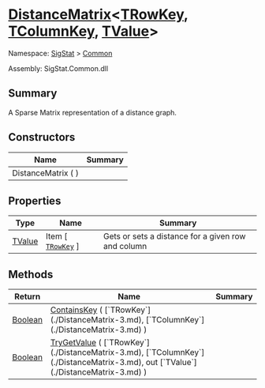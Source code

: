 # [DistanceMatrix](./DistanceMatrix-3.md)\<[TRowKey](./DistanceMatrix-3.md), [TColumnKey](./DistanceMatrix-3.md), [TValue](./DistanceMatrix-3.md)>

Namespace: [SigStat]() > [Common](./README.md)

Assembly: SigStat.Common.dll

## Summary
A Sparse Matrix representation of a distance graph.

## Constructors

| Name | Summary | 
| --- | --- | 
| DistanceMatrix (  ) |  | 


## Properties

| Type | Name | Summary | 
| --- | --- | --- | 
| [TValue](./DistanceMatrix-3.md) | Item [ [`TRowKey`](./DistanceMatrix-3.md) ] | Gets or sets a distance for a given row and column | 


## Methods

| Return | Name | Summary | 
| --- | --- | --- | 
| [Boolean](https://docs.microsoft.com/en-us/dotnet/api/System.Boolean) | [ContainsKey](./Methods/DistanceMatrix`3-100663394.md) ( [`TRowKey`](./DistanceMatrix-3.md), [`TColumnKey`](./DistanceMatrix-3.md) ) |  | 
| [Boolean](https://docs.microsoft.com/en-us/dotnet/api/System.Boolean) | [TryGetValue](./Methods/DistanceMatrix`3-100663393.md) ( [`TRowKey`](./DistanceMatrix-3.md), [`TColumnKey`](./DistanceMatrix-3.md), out [`TValue`](./DistanceMatrix-3.md) ) |  | 



